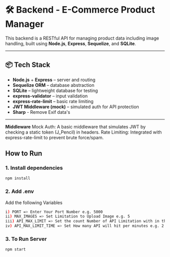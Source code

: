 # 🛠️ Backend - E-Commerce Product Manager

This backend is a RESTful API for managing product data including image handling, built using **Node.js**, **Express**, **Sequelize**, and **SQLite**.

---

## 📦 Tech Stack

- **Node.js** + **Express** – server and routing
- **Sequelize ORM** – database abstraction
- **SQLite** – lightweight database for testing
- **express-validator** – input validation
- **express-rate-limit** – basic rate limiting
- **JWT Middleware (mock)** – simulated auth for API protection
- **Sharp** - Remove Exif data's

---

**Middleware**
Mock Auth: A basic middleware that simulates JWT by checking a static token (J_Pencil) in headers.
Rate Limiting: Integrated with express-rate-limit to prevent brute force/spam.

##  How to Run

### 1. Install dependencies
```bash
npm install
```
### 2. Add .env 
Add the following Variables
```bash
i) PORT => Enter Your Port Number e.g. 5000
ii) MAX_IMAGES => Set Limitation to Upload Image e.g. 5
iii) API_MAX_LIMIT => Set the count Number of API Limitation with in the following time limit e.g. 15  
iv) API_MAX_LIMIT_TIME => Set How many API will hit per minutes e.g. 2 
```
### 3. To Run Server
```bash
npm start
```


